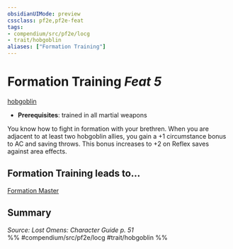 ```yaml
---
obsidianUIMode: preview
cssclass: pf2e,pf2e-feat
tags:
- compendium/src/pf2e/locg
- trait/hobgoblin
aliases: ["Formation Training"]
---
```

# Formation Training  *Feat 5*  
[hobgoblin](../../rules/traits/hobgoblin-locg.md)  

- **Prerequisites**: trained in all martial weapons

You know how to fight in formation with your brethren. When you are adjacent to at least two hobgoblin allies, you gain a +1 circumstance bonus to AC and saving throws. This bonus increases to +2 on Reflex saves against area effects.

## Formation Training leads to...

[Formation Master](formation-master-locg.md)

## Summary

*Source: Lost Omens: Character Guide p. 51*  
%% #compendium/src/pf2e/locg #trait/hobgoblin %%